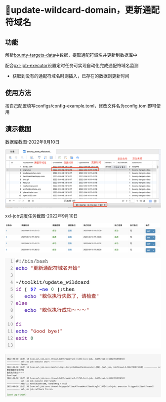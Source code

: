 # 🚁update-wildcard-domain，更新通配符域名

## 功能

解析[bounty-targets-data](https://github.com/arkadiyt/bounty-targets-data)中数据，提取通配符域名并更新到数据库中

配合[xxl-job-executor](https://github.com/soapffz/myman/tree/main/xxl-job-executor)设置定时任务可实现自动化完成通配符域名监测

 - 获取到没有的通配符域名时则插入，已存在的数据则更新时间

## 使用方法

按自己配置填写configs/config-example.toml，修改文件名为config.toml即可使用

## 演示截图

数据库截图-2022年9月10日

![image](./images/%E6%95%B0%E6%8D%AE%E5%BA%93%E6%88%AA%E5%9B%BE-2022%E5%B9%B49%E6%9C%8810%E6%97%A511%E7%82%B946.png)

xxl-job调度任务截图-2022年9月10日

![image](./images/xxl-job%E6%89%A7%E8%A1%8C%E6%88%AA%E5%9B%BE1-2022%E5%B9%B49%E6%9C%8810%E6%97%A511%E7%82%B954.png)

![image](./images/xxl-job%E6%89%A7%E8%A1%8C%E6%88%AA%E5%9B%BE2-2022%E5%B9%B49%E6%9C%8810%E6%97%A511%E7%82%B954.png)

![image](./images/xxl-job%E6%89%A7%E8%A1%8C%E6%88%AA%E5%9B%BE3-2022%E5%B9%B49%E6%9C%8810%E6%97%A511%E7%82%B954.png)